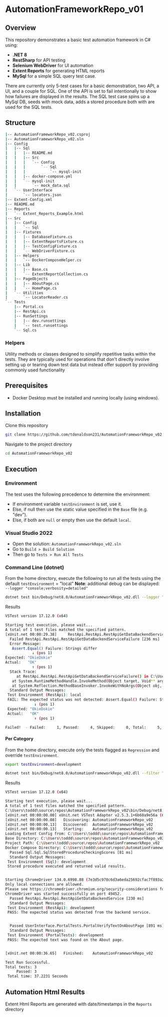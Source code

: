 # AutomationFrameworkRepo_v01

## Overview  
This repository demonstrates a basic test automation framework in C# using:
- **.NET 8** 
- **RestSharp** for API testing  
- **Selenium WebDriver** for UI automation  
- **Extent Reports** for generating HTML reports
- **MySql** for a simple SQL query test case.

There are currently only 5-test cases for a basic demonstration, two API, a UI, and a couple for SQL. 
One of the API is set to fail intentionally to show how failures are displayed in the results.
The SQL test case spins up a MySql DB, seeds with mock data, adds a stored procedure both with are
used for the SQL tests.

## Structure
```bash
|-- AutomationFrameworkRepo_v02.csproj
|-- AutomationFrameworkRepo_v02.sln
|-- Config
|   |-- Sql
|   |   |-- README.md
|   |   |-- Src
|   |   |   `-- Config
|   |   |       `-- Sql
|   |   |           `-- mysql-init
|   |   |-- docker-compose.yml
|   |   `-- mysql-init
|   |       `-- mock_data.sql
|   `-- UserInterface
|       `-- locators.json
|-- Extent-Config.xml
|-- README.md
|-- Reports
|   `-- Extent_Reports_Example.html
|-- Src
|   |-- Config
|   |   `-- Sql
|   |-- Fixtures
|   |   |-- DatabaseFixture.cs
|   |   |-- ExtentReportsFixture.cs
|   |   |-- TestConfigFixture.cs
|   |   `-- WebDriverFixture.cs
|   |-- Helpers
|   |   `-- DockerComposeHelper.cs
|   |-- Lib
|   |   |-- Base.cs
|   |   `-- ExtentReportCollection.cs
|   |-- PageObjects
|   |   |-- AboutPage.cs
|   |   `-- HomePage.cs
|   `-- Utilities
|       `-- LocatorReader.cs
`-- Tests
    |-- Portal.cs
    |-- RestApi.cs
    |-- RunSettings
    |   |-- dev.runsettings
    |   `-- test.runsettings
    `-- Sql.cs
```
### Helpers
Utility methods or classes designed to simplify repetitive tasks within the tests. They are typically used for operations that don't directly involve setting up or tearing down test data but instead offer support by providing commonly used functionality

## Prerequisites
- Docker Desktop must be installed and running locally (using windows). 

## Installation 
Clone this repository 
```bash
git clone https://github.com/tdonaldson231/AutomationFrameworkRepo_v02.git
```
Navigate to the project directory
```bash
cd AutomationFrameworkRepo_v02
```
## Execution

### Environment
The test uses the following precedence to determine the environment:
- If environment variable `testEnvironment` is set, use it.
- Else, if null then use the static value specified in the `Base` file (e.g. "dev").
- Else, if both are `null` or empty then use the default `local`.

### Visual Studio 2022
- Open the solution: `AutomationFrameworkRepo_v02.sln`
- Go to `Build > Build Solution`
- Then go to `Tests > Run All Tests`
 
### Command Line (dotnet)
From the home directory, execute the following to run all the tests using the default `testEnvironment` = "local" 
**Note**: additional debug can be displayed: `--logger "console;verbosity=detailed"`

```bash
dotnet test bin/Debug/net8.0/AutomationFrameworkRepo_v02.dll --logger "console;verbosity=info"
```
Results
```bash
VSTest version 17.12.0 (x64)

Starting test execution, please wait...
A total of 1 test files matched the specified pattern.
[xUnit.net 00:00:29.38]     RestApi.RestApi.RestApiGetDataBackendServiceFailure [FAIL]
  Failed RestApi.RestApi.RestApiGetDataBackendServiceFailure [236 ms]
  Error Message:
   Assert.Equal() Failure: Strings differ
            ↓ (pos 1)
Expected: "OkieDokie"
Actual:   "OK"
            ↑ (pos 1)
  Stack Trace:
     at RestApi.RestApi.RestApiGetDataBackendServiceFailure() in C:\Users\toddd\source\repos\AutomationFrameworkRepo_v02\Tests\RestApi.cs:line 84
   at System.RuntimeMethodHandle.InvokeMethod(Object target, Void** arguments, Signature sig, Boolean isConstructor)
   at System.Reflection.MethodBaseInvoker.InvokeWithNoArgs(Object obj, BindingFlags invokeAttr)
  Standard Output Messages:
 Test Environment (RestApi): local
 FAIL: The expected status was not detected: Assert.Equal() Failure: Strings differ
             ↓ (pos 1)
 Expected: "OkieDokie"
 Actual:   "OK"
             ↑ (pos 1)

Failed!  - Failed:     1, Passed:     4, Skipped:     0, Total:     5, Duration: 9 s - AutomationFrameworkRepo_v02.dll (net8.0)
```

#### Per Category
From the home directory, execute only the tests flagged as `Regression` and override `testEnvironment`.

```bash
export testEnvironment=development

dotnet test bin/Debug/net8.0/AutomationFrameworkRepo_v02.dll --filter "Category=Regression" --logger "console;verbosity=detailed" 
```
Results
```bash
VSTest version 17.12.0 (x64)

Starting test execution, please wait...
A total of 1 test files matched the specified pattern.
C:\Users\toddd\source\repos\AutomationFrameworkRepo_v02\bin/Debug/net8.0/AutomationFrameworkRepo_v02.dll
[xUnit.net 00:00:00.00] xUnit.net VSTest Adapter v2.5.3.1+6b60a9e56a (64-bit .NET 8.0.14)
[xUnit.net 00:00:00.08]   Discovering: AutomationFrameworkRepo_v02
[xUnit.net 00:00:00.13]   Discovered:  AutomationFrameworkRepo_v02
[xUnit.net 00:00:00.13]   Starting:    AutomationFrameworkRepo_v02
Loading Extent Config from: C:\Users\toddd\source\repos\AutomationFrameworkRepo_v02\Extent-Config.xml
Base Directory: C:\Users\toddd\source\repos\AutomationFrameworkRepo_v02\bin\Debug\net8.0\
Project Path: C:\Users\toddd\source\repos\AutomationFrameworkRepo_v02
Docker Compose Directory: C:\Users\toddd\source\repos\AutomationFrameworkRepo_v02\Config\Sql
  Passed Sql.Sql.SqlStoredProcedureCheckingScores [81 ms]
  Standard Output Messages:
 Test Environment (Sql): development
 Stored procedure executed and returned valid results.


Starting ChromeDriver 134.0.6998.88 (7e3d5c978c6d3a6eda25692cfac7f893a2b20dd0-refs/branch-heads/6998@{#1898}) on port 49452
Only local connections are allowed.
Please see https://chromedriver.chromium.org/security-considerations for suggestions on keeping ChromeDriver safe.
ChromeDriver was started successfully on port 49452.
  Passed RestApi.RestApi.RestApiGetDataBackendService [230 ms]
  Standard Output Messages:
 Test Environment (RestApi): development
 PASS: The expected status was detected from the backend service.


  Passed UserInterface.PortalTests.PortalVerifyTextOnAboutPage [891 ms]
  Standard Output Messages:
 Test Environment (PortalTests): development
 PASS: The expected text was found on the About page.


[xUnit.net 00:00:36.65]   Finished:    AutomationFrameworkRepo_v02

Test Run Successful.
Total tests: 3
     Passed: 3
 Total time: 37.2231 Seconds
```

## Automation Html Results 
Extent Html Reports are generated with date/timestamps in the `Reports` directory
